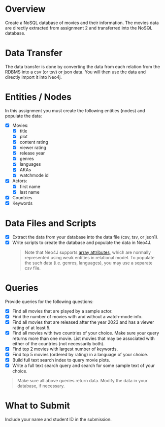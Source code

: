 # Overview
Create a NoSQL database of movies and their information. The movies data are directly extracted from assignment 2 and transferred into the NoSQL
database.

# Data Transfer
The data transfer is done by converting the data from each relation from the RDBMS into a csv (or tsv) or json data. You will then use the data and directly import it into Neo4j.

# Entities / Nodes
In this assignment you must create the following entities (nodes) and populate the data:
- [x] Movies:
  - [x] title
  - [x] plot
  - [x] content rating
  - [x] viewer rating
  - [x] release year
  - [x] genres
  - [x] languages
  - [x] AKAs
  - [x] watchmode id
- [x] Actors:
  - [x] first name
  - [x] last name
- [x] Countries
- [x] Keywords

# Data Files and Scripts
- [x] Extract the data from your database into the data file (csv, tsv, or json1).
- [x] Write scripts to create the database and populate the data in Neo4J.
    > Note that Neo4J supports [array attributes](https://neo4j.com/docs/cypher-manual/current/functions/list/), which are normally represented using weak entities in relational model. To populate the such data (i.e. genres, languages), you may use a separate csv file.

# Queries
Provide queries for the following questions:
- [x] Find all movies that are played by a sample actor.
- [x] Find the number of movies with and without a watch-mode info.
- [x] Find all movies that are released after the year 2023 and has a viewer rating of at least 5.
- [x] Find all movies with two countries of your choice. Make sure your query returns more than one movie. List movies that may be associated with either of the countries (not necessarily both).
- [x] Find top 2 movies with largest number of keywords.
- [x] Find top 5 movies (ordered by rating) in a language of your choice.
- [x] Build full text search index to query movie plots.
- [x] Write a full text search query and search for some sample text of your choice.

> Make sure all above queries return data. Modify the data in your database, if necessary.

# What to Submit
Include your name and student ID in the submission.
